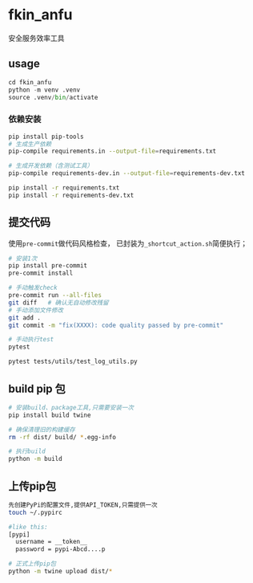 # fkin_anfu

安全服务效率工具

## usage

```python
cd fkin_anfu
python -m venv .venv
source .venv/bin/activate
```

### 依赖安装

```bash
pip install pip-tools
# 生成生产依赖
pip-compile requirements.in --output-file=requirements.txt

# 生成开发依赖（含测试工具）
pip-compile requirements-dev.in --output-file=requirements-dev.txt

pip install -r requirements.txt
pip install -r requirements-dev.txt
```

## 提交代码

使用`pre-commit`做代码风格检查， 已封装为`_shortcut_action.sh`简便执行；

```bash
# 安装1次
pip install pre-commit
pre-commit install
```

```bash
# 手动触发check
pre-commit run --all-files
git diff   # 确认无自动修改残留
# 手动添加文件修改
git add .
git commit -m "fix(XXXX): code quality passed by pre-commit"
```

```bash
# 手动执行test
pytest

pytest tests/utils/test_log_utils.py
```

## build pip 包

```bash
# 安装build、package工具,只需要安装一次
pip install build twine
```

```bash
# 确保清理旧的构建缓存
rm -rf dist/ build/ *.egg-info

# 执行build
python -m build
```

## 上传pip包

```bash
先创建PyPi的配置文件,提供API_TOKEN,只需提供一次
touch ~/.pypirc

#like this:
[pypi]
  username = __token__
  password = pypi-Abcd....p
```

```bash
# 正式上传pip包
python -m twine upload dist/*
```
